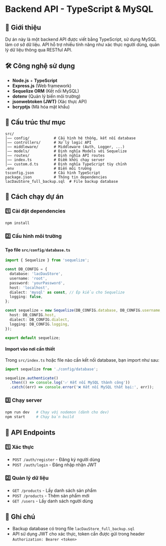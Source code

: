 # Backend API - TypeScript & MySQL

## 📌 Giới thiệu
Dự án này là một backend API được viết bằng TypeScript, sử dụng MySQL làm cơ sở dữ liệu. API hỗ trợ nhiều tính năng như xác thực người dùng, quản lý dữ liệu thông qua RESTful API.

## 🛠 Công nghệ sử dụng
- **Node.js** + **TypeScript**
- **Express.js** (Web framework)
- **Sequelize ORM** (Kết nối MySQL)
- **dotenv** (Quản lý biến môi trường)
- **jsonwebtoken (JWT)** (Xác thực API)
- **bcryptjs** (Mã hóa mật khẩu)

## 💁️ Cấu trúc thư mục
```
src/
│️—— config/           # Cấu hình hệ thống, kết nối database
│️—— controllers/      # Xử lý logic API
│️—— middleware/       # Middleware (Auth, Logger, ...)
│️—— models/           # Định nghĩa Models với Sequelize
│️—— routes/           # Định nghĩa API routes
│️—— index.ts          # Điểm khởi chạy server
│️—— custom.d.ts       # Định nghĩa TypeScript tùy chỉnh
.env                  # Biến môi trường
tsconfig.json         # Cấu hình TypeScript
package.json          # Thông tin dependencies
lacDauStore_full_backup.sql  # File backup database
```

## 🚀 Cách chạy dự án
### 1️⃣ Cài đặt dependencies
```bash
npm install
```

### 2️⃣ Cấu hình môi trường

#### **Tạo file `src/config/database.ts`**
```ts
import { Sequelize } from 'sequelize';

const DB_CONFIG = {
  database: 'lacDauStore',
  username: 'root',
  password: 'yourPassword',
  host: 'localhost',
  dialect: 'mysql' as const, // Ép kiểu cho Sequelize
  logging: false,
};

const sequelize = new Sequelize(DB_CONFIG.database, DB_CONFIG.username, DB_CONFIG.password, {
  host: DB_CONFIG.host,
  dialect: DB_CONFIG.dialect,
  logging: DB_CONFIG.logging,
});

export default sequelize;
```

#### **Import vào nơi cần thiết**
Trong `src/index.ts` hoặc file nào cần kết nối database, bạn import như sau:

```ts
import sequelize from './config/database';

sequelize.authenticate()
  .then(() => console.log('✅ Kết nối MySQL thành công'))
  .catch((err) => console.error('❌ Kết nối MySQL thất bại:', err));
```

### 3️⃣ Chạy server
```bash
npm run dev   # Chạy với nodemon (dành cho dev)
npm start     # Chạy bản build
```

## 📝 API Endpoints
### 1️⃣ **Xác thực**
- `POST /auth/register` - Đăng ký người dùng
- `POST /auth/login` - Đăng nhập nhận JWT

### 2️⃣ **Quản lý dữ liệu**
- `GET /products` - Lấy danh sách sản phẩm
- `POST /products` - Thêm sản phẩm mới
- `GET /users` - Lấy danh sách người dùng

## 📌 Ghi chú
- Backup database có trong file `lacDauStore_full_backup.sql`
- API sử dụng JWT cho xác thực, token cần được gửi trong header `Authorization: Bearer <token>`

